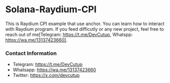 # Solana-Raydium-CPI
This is Raydium CPI example that use anchor. You can learn how to interact with Raydium program. If you feed difficutly or any new project, feel free to reach out of me[Telegram: https://t.me/DevCutup, Whatspp: https://wa.me/13137423660].


### Contact Information
- Telegram: https://t.me/DevCutup
- Whatsapp: https://wa.me/13137423660
- Twitter: https://x.com/devcutup
